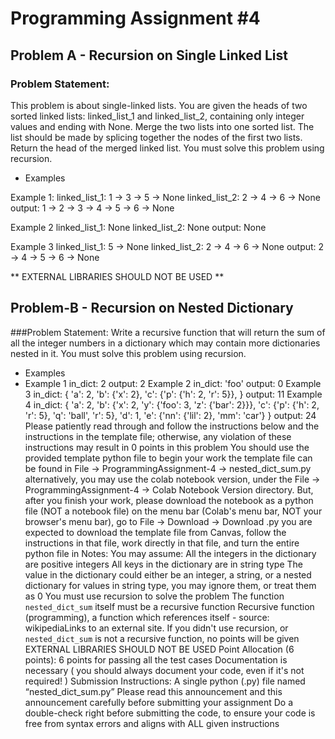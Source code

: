 # Programming Assignment #4

## Problem A - Recursion on Single Linked List

### Problem Statement:
This problem is about single-linked lists. You are given the heads of two sorted linked lists:  linked_list_1 and linked_list_2, containing only integer values and ending with None. Merge the two lists into one sorted list. The list should be made by splicing together the nodes of the first two lists. Return the head of the merged linked list. You must solve this problem using recursion.

* Examples

Example 1:
linked_list_1: 1 -> 3 -> 5 -> None
linked_list_2: 2 -> 4 -> 6 -> None
output: 1 -> 2 -> 3 -> 4 -> 5 -> 6 -> None

Example 2
linked_list_1: None
linked_list_2: None
output: None

Example 3
linked_list_1: 5 -> None
linked_list_2: 2 -> 4 -> 6 -> None
output: 2 -> 4 -> 5 -> 6 -> None

** EXTERNAL LIBRARIES SHOULD NOT BE USED **


## Problem-B - Recursion on Nested Dictionary

###Problem Statement:
Write a recursive function that will return the sum of all the integer numbers in a dictionary which may contain more dictionaries nested in it. You must solve this problem using recursion.

* Examples
* Example 1
in_dict: 2
output: 2
Example 2
in_dict: 'foo'
output: 0
Example 3
 in_dict:
{
    'a': 2,
    'b': {'x': 2},
    'c': {'p': {'h': 2, 'r': 5}},
}
output: 11
Example 4
in_dict: 
{
    'a': 2,
    'b': {'x': 2, 'y': {'foo': 3, 'z': {'bar': 2}}},
    'c': {'p': {'h': 2, 'r': 5}, 'q': 'ball', 'r': 5},
    'd': 1,
    'e': {'nn': {'lil': 2}, 'mm': 'car'}
}
output: 24
Please patiently read through and follow the instructions below and the instructions in the template file; otherwise, any violation of these instructions may result in 0 points in this problem
You should use the provided template python file to begin your work
the template file can be found in File -> ProgrammingAssignment-4 -> nested_dict_sum.py
alternatively, you may use the colab notebook version, under the File -> ProgrammingAssignment-4 -> Colab Notebook Version directory. But, after you finish your work, please download the notebook as a python file (NOT a notebook file)
on the menu bar (Colab's menu bar, NOT your browser's menu bar), go to File -> Download -> Download .py
you are expected to download the template file from Canvas, follow the instructions in that file, work directly in that file, and turn the entire python file in
Notes:
You may assume:
All the integers in the dictionary are positive integers
All keys in the dictionary are in string type
The value in the dictionary could either be an integer, a string, or a nested dictionary
for values in string type, you may ignore them, or treat them as 0
You must use recursion to solve the problem
The function `nested_dict_sum` itself must be a recursive function
Recursive function (programming), a function which references itself - source: wikipediaLinks to an external site.
If you didn't use recursion, or  `nested_dict_sum` is not a recursive function, no points will be given
EXTERNAL LIBRARIES SHOULD NOT BE USED
Point Allocation (6 points):
6 points for passing all the test cases
Documentation is necessary ( you should always document your code, even if it's not required! )
Submission Instructions:
A single python (.py) file named “nested_dict_sum.py”
Please read this announcement and this announcement carefully before submitting your assignment
Do a double-check right before submitting the code, to ensure your code is free from syntax errors and aligns with ALL given instructions
